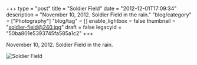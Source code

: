 +++
type = "post"
title = "Soldier Field"
date = "2012-12-01T17:09:34"
description = "November 10, 2012. Soldier Field in the rain."
"blog/category" = ["Photography"]
"blog/tag" = []
enable_lightbox = false
thumbnail = "soldier-field@240.jpg"
draft = false
legacyid = "50ba801e5393745fa585a1c2"
+++

<p>November 10, 2012. Soldier Field in the rain.</p>
<p><img style="display:block; margin-left:auto; margin-right:auto;" src="soldier-field.jpg" alt="Soldier Field" title="soldier-field.jpg" border="0"   /></p>
    